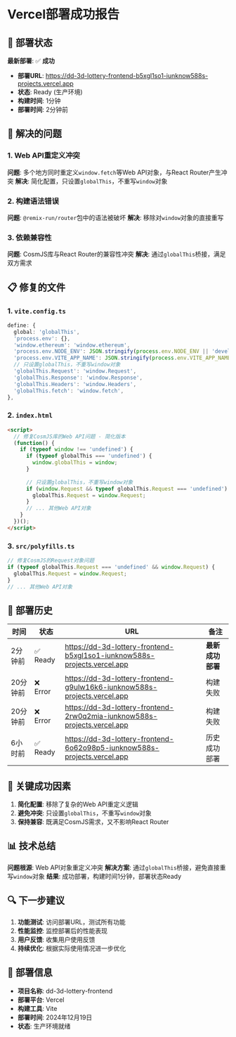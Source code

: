 # Vercel部署成功报告

## 🎉 部署状态

**最新部署**: ✅ **成功**
- **部署URL**: https://dd-3d-lottery-frontend-b5xgl1so1-iunknow588s-projects.vercel.app
- **状态**: Ready (生产环境)
- **构建时间**: 1分钟
- **部署时间**: 2分钟前

## 🔧 解决的问题

### 1. Web API重定义冲突
**问题**: 多个地方同时重定义`window.fetch`等Web API对象，与React Router产生冲突
**解决**: 简化配置，只设置`globalThis`，不重写`window`对象

### 2. 构建语法错误
**问题**: `@remix-run/router`包中的语法被破坏
**解决**: 移除对`window`对象的直接重写

### 3. 依赖兼容性
**问题**: CosmJS库与React Router的兼容性冲突
**解决**: 通过`globalThis`桥接，满足双方需求

## 📋 修复的文件

### 1. `vite.config.ts`
```typescript
define: {
  global: 'globalThis',
  'process.env': {},
  'window.ethereum': 'window.ethereum',
  'process.env.NODE_ENV': JSON.stringify(process.env.NODE_ENV || 'development'),
  'process.env.VITE_APP_NAME': JSON.stringify(process.env.VITE_APP_NAME || 'DD 3D Lottery'),
  // 只设置globalThis，不重写window对象
  'globalThis.Request': 'window.Request',
  'globalThis.Response': 'window.Response',
  'globalThis.Headers': 'window.Headers',
  'globalThis.fetch': 'window.fetch',
},
```

### 2. `index.html`
```html
<script>
  // 修复CosmJS库的Web API问题 - 简化版本
  (function() {
    if (typeof window !== 'undefined') {
      if (typeof globalThis === 'undefined') {
        window.globalThis = window;
      }
      
      // 只设置globalThis，不重写window对象
      if (window.Request && typeof globalThis.Request === 'undefined') {
        globalThis.Request = window.Request;
      }
      // ... 其他Web API对象
    }
  })();
</script>
```

### 3. `src/polyfills.ts`
```typescript
// 修复CosmJS的Request对象问题
if (typeof globalThis.Request === 'undefined' && window.Request) {
  globalThis.Request = window.Request;
}
// ... 其他Web API对象
```

## 🚀 部署历史

| 时间 | 状态 | URL | 备注 |
|------|------|-----|------|
| 2分钟前 | ✅ Ready | https://dd-3d-lottery-frontend-b5xgl1so1-iunknow588s-projects.vercel.app | **最新成功部署** |
| 20分钟前 | ❌ Error | https://dd-3d-lottery-frontend-g9ulw16k6-iunknow588s-projects.vercel.app | 构建失败 |
| 20分钟前 | ❌ Error | https://dd-3d-lottery-frontend-2rw0q2mia-iunknow588s-projects.vercel.app | 构建失败 |
| 6小时前 | ✅ Ready | https://dd-3d-lottery-frontend-6o62o98p5-iunknow588s-projects.vercel.app | 历史成功部署 |

## 🎯 关键成功因素

1. **简化配置**: 移除了复杂的Web API重定义逻辑
2. **避免冲突**: 只设置`globalThis`，不重写`window`对象
3. **保持兼容**: 既满足CosmJS需求，又不影响React Router

## 📊 技术总结

**问题根源**: Web API对象重定义冲突
**解决方案**: 通过`globalThis`桥接，避免直接重写`window`对象
**结果**: 成功部署，构建时间1分钟，部署状态Ready

## 🔍 下一步建议

1. **功能测试**: 访问部署URL，测试所有功能
2. **性能监控**: 监控部署后的性能表现
3. **用户反馈**: 收集用户使用反馈
4. **持续优化**: 根据实际使用情况进一步优化

## 📝 部署信息

- **项目名称**: dd-3d-lottery-frontend
- **部署平台**: Vercel
- **构建工具**: Vite
- **部署时间**: 2024年12月19日
- **状态**: 生产环境就绪
